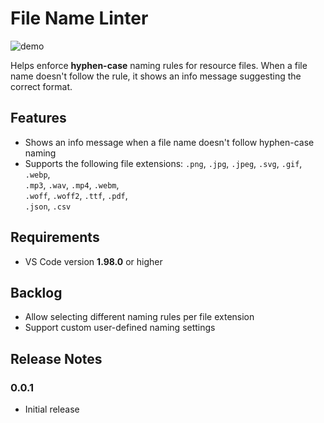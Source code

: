 # File Name Linter

![demo](https://assets.hyunyikim.xyz/public/file-linter-demo.gif)

Helps enforce **hyphen-case** naming rules for resource files. When a file name doesn't follow the rule, it shows an info message suggesting the correct format.

## Features

- Shows an info message when a file name doesn't follow hyphen-case naming
- Supports the following file extensions:
  `.png`, `.jpg`, `.jpeg`, `.svg`, `.gif`, `.webp`,  
  `.mp3`, `.wav`, `.mp4`, `.webm`,  
  `.woff`, `.woff2`, `.ttf`, `.pdf`,  
  `.json`, `.csv`

## Requirements

- VS Code version **1.98.0** or higher

## Backlog

- Allow selecting different naming rules per file extension
- Support custom user-defined naming settings

## Release Notes

### 0.0.1

- Initial release
